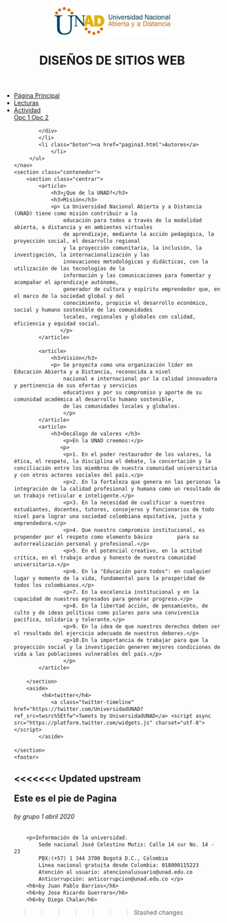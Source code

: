 <!DOCTYPE html>
<html lang-"en">
<head>
    <meta charset="UTF-8">
    <meta name="viewport" content="width=device-width, initial-scale=1.0"> 
    <title>Actividad 3 </title>
    <link rel="stylesheet" href="CSS/estilo.css">
</head>
<boby>
    <header>
        <img src="IMG/logoUNAD-HD.jpg" alt="logo de la UNAD">
        <h1>DISEÑOS DE SITIOS WEB</h1>
    </header>
    <nav>
        <ul class="menu">
            <li class="boton"><a href="pagina1.html">Página Principal</a>
            <li class="boton"><a href="pagina2.html">Lecturas</a>
            </li>     
            <li class="boton"><a href="#">Actividad</a>
            <div class="listaDesplegable">
                <a href="pagina2.html">Opc 1 </a>
                <a href="pagina2.html">Opc 2 </a>
                
            </div>
            </li>
            <li class="boton"><a href="pagina3.html">Autores</a>
                </li>
         </ul>
    </nav>
    <section class="contenedor">
        <section class="centrar">
            <article>
                <h3>¿Que de la UNAD?</h3>
                <h3>Misión</h3>
                <p> La Universidad Nacional Abierta y a Distancia (UNAD) tiene como misión contribuir a la
                    educación para todos a través de la modalidad abierta, a distancia y en ambientes virtuales
                    de aprendizaje, mediante la acción pedagógica, la proyección social, el desarrollo regional
                    y la proyección comunitaria, la inclusión, la investigación, la internacionalización y las
                    innovaciones metodológicas y didácticas, con la utilización de las tecnologías de la 
                    información y las comunicaciones para fomentar y acompañar el aprendizaje autónomo, 
                    generador de cultura y espíritu emprendedor que, en el marco de la sociedad global y del 
                    conocimiento, propicie el desarrollo económico, social y humano sostenible de las comunidades 
                    locales, regionales y globales con calidad, eficiencia y equidad social. 
                   </p>
            </article>

            <article>
                <h3>Visión</h3>
                <p> Se proyecta como una organización líder en Educación Abierta y a Distancia, reconocida a nivel 
                    nacional e internacional por la calidad innovadora y pertinencia de sus ofertas y servicios 
                    educativos y por su compromiso y aporte de su comunidad académica al desarrollo humano sostenible, 
                    de las comunidades locales y globales.
                    </p>
            </article>
            <article>
                <h3>Decálogo de valores </h3>
                    <p>En la UNAD creemos:</p>
                   <p>
                    <p>1. En el poder restaurador de los valores, la ética, el respeto, la disciplina el debate, la concertación y la conciliación entre los miembros de nuestra comunidad universitaria y con otros actores sociales del país.</p>
                    <p>2. En la fortaleza que genera en las personas la integración de la calidad profesional y humana como un resultado de un trabajo reticular e inteligente.</p>
                    <p>3. En la necesidad de cualificar a nuestros estudiantes, docentes, tutores, consejeros y funcionarios de todo nivel para lograr una sociedad colombiana equitativa, justa y emprendedora.</p>
                    <p>4. Que nuestro compromiso institucional, es propender por el respeto como elemento básico        para su autorrealización personal y profesional.</p>
                    <p>5. En el potencial creativo, en la actitud crítica, en el trabajo arduo y honesto de nuestra comunidad universitaria.</p>
                    <p>6. En la "Educación para todos": en cualquier lugar y momento de la vida, fundamental para la prosperidad de todos los colombianos.</p>
                    <p>7. En la excelencia institucional y en la capacidad de nuestros egresados para generar progreso.</p>
                    <p>8. En la libertad acción, de pensamiento, de culto y de ideas políticas como pilares para una convivencia pacífica, solidaria y tolerante.</p>
                    <p>9. En la idea de que nuestros derechos deben ser el resultado del ejercicio adecuado de nuestros deberes.</p>
                    <p>10.En la importancia de trabajar para que la proyección social y la investigación generen mejores condiciones de vida a las poblaciones vulnerables del país.</p>
                    </p>
            </article>

        </section>
        <aside>
             <h4>twitter</h4>
                <a class="twitter-timeline" href="https://twitter.com/UniversidadUNAD?ref_src=twsrc%5Etfw">Tweets by UniversidadUNAD</a> <script async src="https://platform.twitter.com/widgets.js" charset="utf-8"></script>
            </aside>
        
    </section>
    <footer>
<<<<<<< Updated upstream
        <p>Este es el pie de Pagina </p>
        <h6>by grupo 1 abril 2020</h6>
=======
        <p>Información de la universidad. 
            Sede nacional José Celestino Mutis: Calle 14 sur No. 14 - 23 
            PBX:(+57) 1 344 3700 Bogotá D.C., Colombia 
            Línea nacional gratuita desde Colombia: 018000115223 
            Atención al usuario: atencionalusuario@unad.edu.co 
            Anticorrupción: anticorrupcion@unad.edu.co </p>
        <h6>by Juan Pablo Barrios</h6>
        <h6>by Jose Ricardo Guerrero</h6>
        <h6>by Diego Chala</h6>
>>>>>>> Stashed changes
    </footer>

</boby> 

</html>


